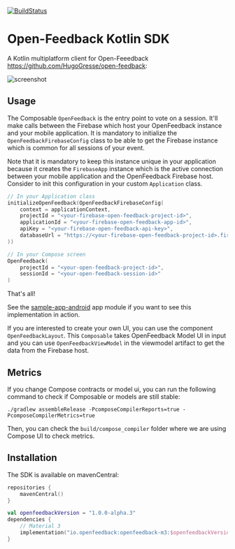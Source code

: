 [![BuildStatus](https://github.com/paug/openfeedback-android-sdk/actions/workflows/ci.yaml/badge.svg)](https://github.com/paug/openfeedback-android-sdk/actions/workflows/ci.yaml/badge.svg)

# Open-Feedback Kotlin SDK

A Kotlin multiplatform client for Open-Feeedback https://github.com/HugoGresse/open-feedback:

![screenshot](docs/screenshot.png)

## Usage

The Composable `OpenFeedback` is the entry point to vote on a session. It'll make calls
between the Firebase which host your OpenFeedback instance and your mobile application. It is
mandatory to initialize the `OpenFeedbackFirebaseConfig` class to be able to get the Firebase 
instance which is common for all sessions of your event.

Note that it is mandatory to keep this instance unique in your application because it creates the
`FirebaseApp` instance which is the active connection between your mobile application and the
OpenFeedback Firebase host. Consider to init this configuration in your custom `Application` class.

```kotlin
// In your Application class
initializeOpenFeedback(OpenFeedbackFirebaseConfig(
    context = applicationContext,
    projectId = "<your-firebase-open-feedback-project-id>",
    applicationId = "<your-firebase-open-feedback-app-id>",
    apiKey = "<your-firebase-open-feedback-api-key>",
    databaseUrl = "https://<your-firebase-open-feedback-project-id>.firebaseio.com"
))

// In your Compose screen
OpenFeedback(
    projectId = "<your-open-feedback-project-id>",
    sessionId = "<your-open-feedback-session-id>"
)
```

That's all!

See the [sample-app-android](sample-app/src/main/java/io/openfeedback/android/sample/MainActivity.kt) 
app module if you want to see this implementation in action.

If you are interested to create your own UI, you can use the component `OpenFeedbackLayout`. This
`Composable` takes OpenFeedback Model UI in input and you can use `OpenFeedbackViewModel` in the
viewmodel artifact to get the data from the Firebase host.

## Metrics

If you change Compose contracts or model ui, you can run the following command to check if
Composable or models are still stable:

```shell
./gradlew assembleRelease -PcomposeCompilerReports=true -PcomposeCompilerMetrics=true
```

Then, you can check the `build/compose_compiler` folder where we are using Compose UI to check 
metrics.

## Installation

The SDK is available on mavenCentral:

```kotlin
repositories {
    mavenCentral()
}

val openfeedbackVersion = "1.0.0-alpha.3"
dependencies {
    // Material 3
    implementation("io.openfeedback:openfeedback-m3:$openfeedbackVersion")
}
```

